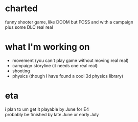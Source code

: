 # charted
funny shooter game, like DOOM but FOSS and with a campaign
<br>plus some DLC real real

# what I'm working on
- movement (you can't play game without moving real real)
- campaign storyline (it needs one real real)
- shooting
- physics (though I have found a cool 3d physics library)
# eta
i plan to um get it playable by June for E4
<br>probably be finished by late June or early July
